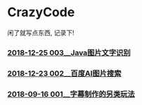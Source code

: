 # CrazyCode
闲了就写点东西, 记录下!

### [2018-12-25  003__Java图片文字识别](Java/image-to-text)

### [2018-12-23  002__百度AI图片搜索](Java/baidu_ai-image_search)

### [2018-09-16  001__字幕制作的另类玩法](杂项/001__字幕制作的另类玩法)
